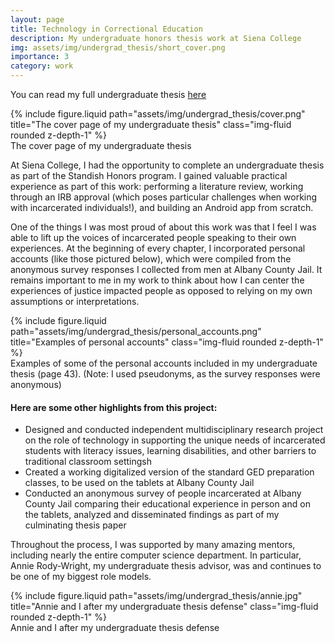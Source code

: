```yaml
---
layout: page
title: Technology in Correctional Education
description: My undergraduate honors thesis work at Siena College
img: assets/img/undergrad_thesis/short_cover.png
importance: 3
category: work
---
```


You can read my full undergraduate thesis <a href="https://cdm15739.contentdm.oclc.org/digital/collection/p15739coll1/id/337/rec/1">here</a>

<div class="row">
    <div class="col-sm mt-3 mt-md-0">
        {% include figure.liquid path="assets/img/undergrad_thesis/cover.png" title="The cover page of my undergraduate thesis" class="img-fluid rounded z-depth-1" %}
    </div>
</div>
<div class="caption">
    The cover page of my undergraduate thesis
</div>

At Siena College, I had the opportunity to complete an undergraduate thesis as part of the Standish Honors program. I gained valuable practical experience as part of this work: performing a literature review, working through an IRB approval (which poses particular challenges when working with incarcerated individuals!), and building an Android app from scratch.

One of the things I was most proud of about this work was that I feel I was able to lift up the voices of incarcerated people speaking to their own experiences. At the beginning of every chapter, I incorporated personal accounts (like those pictured below), which were compiled from the anonymous survey responses I collected from men at Albany County Jail. It remains important to me in my work to think about how I can center the experiences of justice impacted people as opposed to relying on my own assumptions or interpretations.

<div class="row">
    <div class="col-sm mt-3 mt-md-0">
        {% include figure.liquid path="assets/img/undergrad_thesis/personal_accounts.png" title="Examples of personal accounts" class="img-fluid rounded z-depth-1" %}
    </div>
</div>
<div class="caption">
    Examples of some of the personal accounts included in my undergraduate thesis (page 43). (Note: I used pseudonyms, as the survey responses were anonymous)
</div>

#### Here are some other highlights from this project:

<ul>
    <li>Designed and conducted independent multidisciplinary research project on the role of technology in supporting the unique needs of incarcerated students with literacy issues, learning disabilities, and other barriers to traditional classroom settingsh</li>
    <li>Created a working digitalized version of the standard GED preparation classes, to be used on the tablets at Albany County Jail</li>
    <li>Conducted an anonymous survey of people incarcerated at Albany County Jail comparing their educational experience in person and on the tablets, analyzed and disseminated findings as part of my culminating thesis paper</li>
</ul>

Throughout the process, I was supported by many amazing mentors, including nearly the entire computer science department. In particular, Annie Rody-Wright, my undergraduate thesis advisor, was and continues to be one of my biggest role models.

<div class="row">
    <div class="col-sm mt-3 mt-md-0">
        {% include figure.liquid path="assets/img/undergrad_thesis/annie.jpg" title="Annie and I after my undergraduate thesis defense" class="img-fluid rounded z-depth-1" %}
    </div>
</div>
<div class="caption">
    Annie and I after my undergraduate thesis defense
</div>
